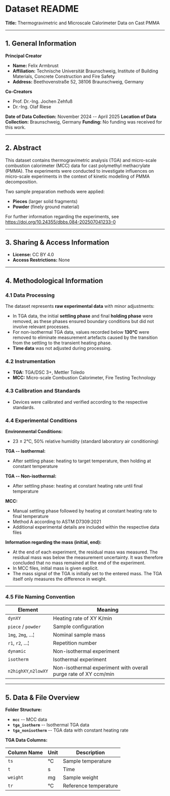 # Dataset README
**Title:** Thermogravimetric and Microscale Calorimeter Data on Cast PMMA

---

## 1. General Information

**Principal Creator**
- **Name:** Felix Armbrust
- **Affiliation:** Technische Universität Braunschweig, Institute of Building Materials, Concrete Construction and Fire Safety
- **Address:** Beethovenstraße 52, 38106 Braunschweig, Germany

**Co-Creators**
- Prof. Dr.-Ing. Jochen Zehfuß
- Dr.-Ing. Olaf Riese

**Date of Data Collection:** November 2024 -- April 2025
**Location of Data Collection:** Braunschweig, Germany
**Funding:** No funding was received for this work.

---

## 2. Abstract

This dataset contains thermogravimetric analysis (TGA) and micro-scale combustion calorimeter (MCC) data for cast polymethyl methacrylate (PMMA). The experiments were conducted to investigate influences on micro-scale experiments in the context of kinetic modelling of PMMA decomposition.

Two sample preparation methods were applied:
- **Pieces** (larger solid fragments)
- **Powder** (finely ground material)

For further information regarding the experiments, see https://doi.org/10.24355/dbbs.084-202507041233-0

---

## 3. Sharing & Access Information

- **License:** CC BY 4.0
- **Access Restrictions:** None

---

## 4. Methodological Information

### 4.1 Data Processing
The dataset represents **raw experimental data** with minor adjustments:
- In TGA data, the initial **settling phase** and final **holding phase** were removed, as these phases ensured boundary conditions but did not involve relevant processes.
- For non-isothermal TGA data, values recorded below **130°C** were removed to eliminate measurement artefacts caused by the transition from the settling to the transient heating phase.
- **Time data** was not adjusted during processing.

### 4.2 Instrumentation
- **TGA:** TGA/DSC 3+, Mettler Toledo
- **MCC:** Micro-scale Combustion Calorimeter, Fire Testing Technology

### 4.3 Calibration and Standards
- Devices were calibrated and verified according to the respective standards.

### 4.4 Experimental Conditions

**Environmental Conditions:**
- 23 ± 2°C, 50% relative humidity (standard laboratory air conditioning)

**TGA -- Isothermal:**
- After settling phase: heating to target temperature, then holding at constant temperature

**TGA -- Non-isothermal:**
- After settling phase: heating at constant heating rate until final temperature

**MCC:**
- Manual settling phase followed by heating at constant heating rate to final temperature
- Method A according to ASTM D7309:2021
- Additional experimental details are included within the respective data files

**Information regarding the mass (initial, end):**
- At the end of each experiment, the residual mass was measured. The residual mass was below the measurement uncertainty. It was therefore concluded that no mass remained at the end of the experiment.
- In MCC files, initial mass is given explicit.
- The mass signal of the TGA is initially set to the entered mass. The TGA itself only measures the difference in weight.

---

### 4.5 File Naming Convention

| Element         | Meaning                                      |
|-----------------|----------------------------------------------|
| `dynXY`         | Heating rate of XY K/min                      |
| `piece` / `powder` | Sample configuration                      |
| `1mg`, `2mg`, ...¦ | Nominal sample mass                           |
| `r1`, `r2`, ...¦   | Repetition number                             |
| `dynamic`       | Non-isothermal experiment                     |
| `isotherm`      | Isothermal experiment                         |
| `n2highXY`,`n2lowXY`      | Non-isothermal experiment with overall purge rate of XY ccm/min                         |

---

## 5. Data & File Overview

**Folder Structure:**
- **`mcc`** --  MCC data
- **`tga_isotherm`** -- Isothermal TGA data
- **`tga_nonisotherm`** -- TGA data with constant heating rate

**TGA Data Columns:**

| Column Name | Unit  | Description               |
|-------------|-------|---------------------------|
| `ts`        | °C    | Sample temperature        |
| `t`         | s     | Time                      |
| `weight`    | mg    | Sample weight             |
| `tr`        | °C    | Reference temperature     |
